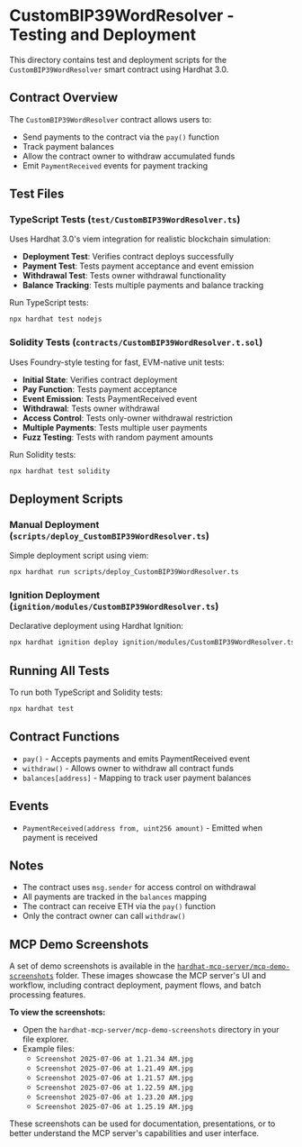 # CustomBIP39WordResolver - Testing and Deployment

This directory contains test and deployment scripts for the `CustomBIP39WordResolver` smart contract using Hardhat 3.0.

## Contract Overview

The `CustomBIP39WordResolver` contract allows users to:
- Send payments to the contract via the `pay()` function
- Track payment balances
- Allow the contract owner to withdraw accumulated funds
- Emit `PaymentReceived` events for payment tracking

## Test Files

### TypeScript Tests (`test/CustomBIP39WordResolver.ts`)
Uses Hardhat 3.0's viem integration for realistic blockchain simulation:

- **Deployment Test**: Verifies contract deploys successfully
- **Payment Test**: Tests payment acceptance and event emission
- **Withdrawal Test**: Tests owner withdrawal functionality
- **Balance Tracking**: Tests multiple payments and balance tracking

Run TypeScript tests:
```bash
npx hardhat test nodejs
```

### Solidity Tests (`contracts/CustomBIP39WordResolver.t.sol`)
Uses Foundry-style testing for fast, EVM-native unit tests:

- **Initial State**: Verifies contract deployment
- **Pay Function**: Tests payment acceptance
- **Event Emission**: Tests PaymentReceived event
- **Withdrawal**: Tests owner withdrawal
- **Access Control**: Tests only-owner withdrawal restriction
- **Multiple Payments**: Tests multiple user payments
- **Fuzz Testing**: Tests with random payment amounts

Run Solidity tests:
```bash
npx hardhat test solidity
```

## Deployment Scripts

### Manual Deployment (`scripts/deploy_CustomBIP39WordResolver.ts`)
Simple deployment script using viem:

```bash
npx hardhat run scripts/deploy_CustomBIP39WordResolver.ts
```

### Ignition Deployment (`ignition/modules/CustomBIP39WordResolver.ts`)
Declarative deployment using Hardhat Ignition:

```bash
npx hardhat ignition deploy ignition/modules/CustomBIP39WordResolver.ts
```

## Running All Tests

To run both TypeScript and Solidity tests:
```bash
npx hardhat test
```

## Contract Functions

- `pay()` - Accepts payments and emits PaymentReceived event
- `withdraw()` - Allows owner to withdraw all contract funds
- `balances[address]` - Mapping to track user payment balances

## Events

- `PaymentReceived(address from, uint256 amount)` - Emitted when payment is received

## Notes

- The contract uses `msg.sender` for access control on withdrawal
- All payments are tracked in the `balances` mapping
- The contract can receive ETH via the `pay()` function
- Only the contract owner can call `withdraw()`

## MCP Demo Screenshots

A set of demo screenshots is available in the [`hardhat-mcp-server/mcp-demo-screenshots`](../hardhat-mcp-server/mcp-demo-screenshots) folder. These images showcase the MCP server's UI and workflow, including contract deployment, payment flows, and batch processing features.

**To view the screenshots:**
- Open the `hardhat-mcp-server/mcp-demo-screenshots` directory in your file explorer.
- Example files:
    - `Screenshot 2025-07-06 at 1.21.34 AM.jpg`
    - `Screenshot 2025-07-06 at 1.21.49 AM.jpg`
    - `Screenshot 2025-07-06 at 1.21.57 AM.jpg`
    - `Screenshot 2025-07-06 at 1.22.59 AM.jpg`
    - `Screenshot 2025-07-06 at 1.23.20 AM.jpg`
    - `Screenshot 2025-07-06 at 1.25.19 AM.jpg`

These screenshots can be used for documentation, presentations, or to better understand the MCP server's capabilities and user interface.